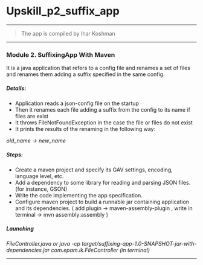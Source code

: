 # Upskill_p2_suffix_app
-------------------
> The app is compiled by Ihar Koshman

***

### Module 2. SuffixingApp With Maven

It is a java application that refers to a config file and renames a set of files and renames them adding a suffix 
    specified in the same config.

##### Details:

- Application reads a json-config file on the startup
- Then it renames each file adding a suffix from the config to its name if files are exist
- It throws FileNotFoundException in the case the file or files do not exist
- It prints the results of the renaming in the following way:

_old_name -> new_name_

##### Steps:

- Create a maven project and specify its GAV settings, encoding, language level, etc.
- Add a dependency to some library for reading and parsing JSON files. (for instance, GSON)
- Write the code implementing the app specification.
- Configure maven project to build a runnable jar containing application and its dependencies.
( add plugin -> maven-assembly-plugin , write in terminal -> mvn assembly:assembly )

##### Launching

_FileController.java
    or
 java -cp target/suffixing-app-1.0-SNAPSHOT-jar-with-dependencies.jar com.epam.ik.FileController (in terminal)_

***


